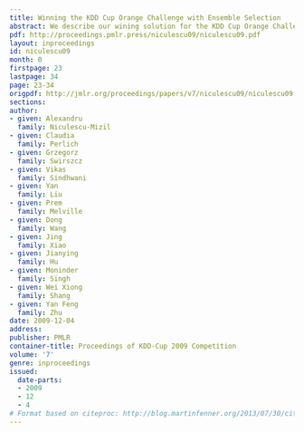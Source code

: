 ```yaml
---
title: Winning the KDD Cup Orange Challenge with Ensemble Selection
abstract: We describe our wining solution for the KDD Cup Orange Challenge.
pdf: http://proceedings.pmlr.press/niculescu09/niculescu09.pdf
layout: inproceedings
id: niculescu09
month: 0
firstpage: 23
lastpage: 34
page: 23-34
origpdf: http://jmlr.org/proceedings/papers/v7/niculescu09/niculescu09.pdf
sections: 
author:
- given: Alexandru
  family: Niculescu-Mizil
- given: Claudia
  family: Perlich
- given: Grzegorz
  family: Swirszcz
- given: Vikas
  family: Sindhwani
- given: Yan
  family: Liu
- given: Prem
  family: Melville
- given: Dong
  family: Wang
- given: Jing
  family: Xiao
- given: Jianying
  family: Hu
- given: Moninder
  family: Singh
- given: Wei Xiong
  family: Shang
- given: Yan Feng
  family: Zhu
date: 2009-12-04
address: 
publisher: PMLR
container-title: Proceedings of KDD-Cup 2009 Competition
volume: '7'
genre: inproceedings
issued:
  date-parts:
  - 2009
  - 12
  - 4
# Format based on citeproc: http://blog.martinfenner.org/2013/07/30/citeproc-yaml-for-bibliographies/
---
```

